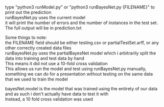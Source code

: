 type "python3 runModel.py" or "python3 runBayesNet.py {FILENAME}" to print out the prediction         
runBayesNet.py uses the current model       
it will print the number of errors and the number of instances
in the test set. The full output will be in prediction.txt      
       
Some things to note:      
the FILENAME field should be either testing.csv or partialTestSet.arff, or any other correctly created data files       
runBayesNet.py uses the partialBayesNet model which i arbitrarily split the data into training and test data by hand     
This means it did not use a 10-fold cross validation        
This allows us run the model and test using runBayesNet.py manually, something we can do for a presentation without testing on the same data that we used to train the model       

bayesNet.model is the model that was trained using the entirety of our data and as such i don't actually have data to test it with     
Instead, a 10 fold cross validation was used